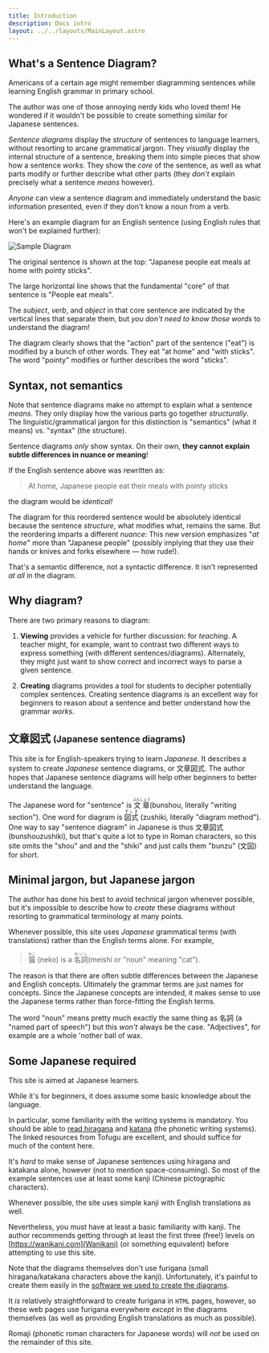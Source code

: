 ```yaml
---
title: Introduction
description: Docs intro
layout: ../../layouts/MainLayout.astro
---
```


## What's a Sentence Diagram?

Americans of a certain age might remember diagramming sentences while learning
English grammar in primary school.

The author was one of those annoying nerdy kids who loved them! He wondered if
it wouldn't be possible to create something similar for Japanese sentences.

_Sentence diagrams_ display the _structure_ of sentences to language
learners, without resorting to arcane grammatical jargon. They _visually_
display the internal structure of a sentence, breaking them into simple pieces
that show how a sentence _works_. They show the _core_ of the sentence, as
well as what parts modify or further describe what other parts (they _don't_
explain precisely what a sentence _means_ however).

_Anyone_ can view a sentence diagram and immediately understand the basic
information presented, even if they don't know a noun from a verb.

Here's an example diagram for an English sentence (using English rules that
won't be explained further):

![Sample Diagram](/images/english-diagram.png)

The original sentence is shown at the top: "Japanese people eat meals at home
with pointy sticks".

The large horizontal line shows that the fundamental "core" of that sentence is
"People eat meals".

The _subject_, _verb_, and _object_ in that core sentence are indicated by the
vertical lines that separate them, but _you don't need to know those words_ to
understand the diagram!

The diagram clearly shows that the "action" part of the sentence ("eat") is
modified by a bunch of other words. They eat "at home" and "with sticks". The
word "pointy" modifies or further describes the word "sticks".

## Syntax, not semantics

Note that sentence diagrams make no attempt to explain what a sentence _means_.
They only display how the various parts go together _structurally_. The linguistic/grammatical
jargon for this distinction is "semantics" (what it means) vs. "syntax" (the
structure).

Sentence diagrams _only_ show syntax. On their own, **they cannot explain subtle
differences in nuance or meaning**!

If the English sentence above was rewritten as:

> At home, Japanese people eat their meals with pointy sticks

the diagram would be _identical!_

The diagram for this reordered sentence would be absolutely identical
because the sentence _structure_, what modifies what, remains the same. But the
reordering imparts a different _nuance_: This new version emphasizes "_at home_"
more than "Japanese people" (possibly implying that they use their hands or
knives and forks elsewhere &mdash; how rude!).

That's a semantic difference, not a syntactic difference. It isn't represented
_at all_ in the diagram.

## Why diagram?

There are two primary reasons to diagram:

1. **Viewing** provides a vehicle for further discussion: for _teaching_. A
   teacher might, for example, want to contrast two different ways to express
   something (with different sentences/diagrams). Alternately, they might just want to
   show correct and incorrect ways to parse a given sentence.

2. **Creating** diagrams provides a tool for students to decipher potentially complex
   sentences. Creating sentence diagrams is an excellent way for beginners to
   reason about a sentence and better understand how the grammar _works_.

## 文章図式 <small>(Japanese sentence diagrams)</small>

This site is for English-speakers trying to learn _Japanese_. It describes a
system to create _Japanese_ sentence diagrams, or 文章図式. The author hopes that
Japanese sentence diagrams will help other beginners to better understand the
language.

The Japanese word for "sentence" is <ruby>文章<rp>(</rp><rt>ぶんしょう
</rt><rp>)</rp></ruby> (bunshou, literally "writing section"). One word for
diagram is <ruby>図式 <rp>(</rp><rt>ずしき</rt><rp>)</rp></ruby> (zushiki, literally
"diagram method"). One way to say "sentence diagram" in Japanese is thus 文章図式
(bunshouzushiki), but that's quite a lot to type in Roman characters, so this
site omits the "shou" and and the "shiki" and just calls them "bunzu" (文図) for
short.

## Minimal jargon, but Japanese jargon

The author has done his best to avoid technical jargon whenever possible, but it's impossible to
describe how to _create_ these diagrams without resorting to grammatical terminology at
many points.

Whenever possible, this site uses _Japanese_ grammatical terms (with translations)
rather than the English terms alone. For example,

> <ruby>猫<rp>(</rp><rt>ねこ</rt><rp>)</rp></ruby> (neko) is a <ruby>名詞<rp>(</rp><rt>めいし
> </rt><rp>)</rp></ruby> (meishi or "noun" meaning "cat").

The reason is that there are often subtle differences between the Japanese and
English concepts. Ultimately the grammar terms are just names for concepts.
Since the Japanese concepts are intended, it makes sense to use the Japanese
terms rather than force-fitting the English terms.

The word "noun" means pretty much exactly the same thing as 名詞 (a "named part of
speech") but this _won't_ always be the case. "Adjectives", for example are a
whole 'nother ball of wax.

## Some Japanese required

This site is aimed at Japanese learners.

While it's for beginners, it does assume some basic knowledge about the
language.

In particular, some familiarity with the writing systems is mandatory. You
should be able to [read
hiragana](https://www.tofugu.com/japanese/learn-hiragana-book-pdf/) and
[katana](https://www.tofugu.com/japanese/learn-katakana-book-pdf/) (the phonetic
writing systems). The linked
resources from Tofugu are excellent, and should suffice for much of the content
here.

It's _hard_ to make sense of Japanese sentences using hiragana and katakana
alone, however (not to mention space-consuming). So most of the example
sentences use at least some kanji (Chinese pictographic characters).

Whenever possible, the site uses simple kanji with English translations as
well.

Nevertheless, you must have at least a basic familiarity with kanji. The author
recommends getting through at least the first three (free!) levels on
[https://wanikani.com](Wanikani) (or something equivalent) before attempting to
use this site.

Note that the diagrams themselves don't use furigana (small hiragana/katakana
characters above the kanji). Unfortunately, it's painful to create them easily
in the [software we used to create the diagrams](https://figma.com).

It _is_ relatively straightforward to create furigana in `HTML` pages, however, so
these web pages use furigana everywhere _except_ in the diagrams themselves (as
well as providing English translations as much as possible).

Romaji (phonetic roman characters for Japanese words) will _not_ be used on the
remainder of this site.
